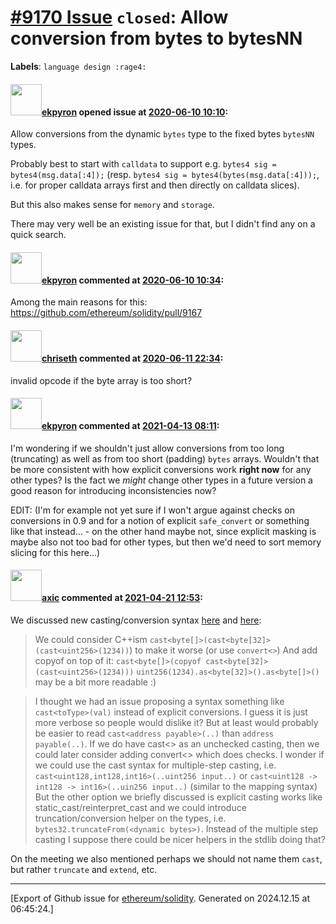 # [\#9170 Issue](https://github.com/ethereum/solidity/issues/9170) `closed`: Allow conversion from bytes to bytesNN
**Labels**: `language design :rage4:`


#### <img src="https://avatars.githubusercontent.com/u/1347491?v=4" width="50">[ekpyron](https://github.com/ekpyron) opened issue at [2020-06-10 10:10](https://github.com/ethereum/solidity/issues/9170):

Allow conversions from the dynamic ``bytes`` type to the fixed bytes ``bytesNN`` types.

Probably best to start with ``calldata`` to support e.g. ``bytes4 sig = bytes4(msg.data[:4]);`` (resp. ``bytes4 sig = bytes4(bytes(msg.data[:4]));``, i.e. for proper calldata arrays first and then directly on calldata slices).

But this also makes sense for ``memory`` and ``storage``.

There may very well be an existing issue for that, but I didn't find any on a quick search.


#### <img src="https://avatars.githubusercontent.com/u/1347491?v=4" width="50">[ekpyron](https://github.com/ekpyron) commented at [2020-06-10 10:34](https://github.com/ethereum/solidity/issues/9170#issuecomment-641913994):

Among the main reasons for this: https://github.com/ethereum/solidity/pull/9167

#### <img src="https://avatars.githubusercontent.com/u/9073706?v=4" width="50">[chriseth](https://github.com/chriseth) commented at [2020-06-11 22:34](https://github.com/ethereum/solidity/issues/9170#issuecomment-642965023):

invalid opcode if the byte array is too short?

#### <img src="https://avatars.githubusercontent.com/u/1347491?v=4" width="50">[ekpyron](https://github.com/ekpyron) commented at [2021-04-13 08:11](https://github.com/ethereum/solidity/issues/9170#issuecomment-818539878):

I'm wondering if we shouldn't just allow conversions from too long (truncating) as well as from too short (padding) `bytes` arrays.
Wouldn't that be more consistent with how explicit conversions work **right now** for any other types?
Is the fact we *might* change other types in a future version a good reason for introducing inconsistencies now?

EDIT: (I'm for example not yet sure if I won't argue against checks on conversions in 0.9 and for a notion of explicit `safe_convert` or something like that instead... - on the other hand maybe not, since explicit masking is maybe also not too bad for other types, but then we'd need to sort memory slicing for this here...)

#### <img src="https://avatars.githubusercontent.com/u/20340?v=4" width="50">[axic](https://github.com/axic) commented at [2021-04-21 12:53](https://github.com/ethereum/solidity/issues/9170#issuecomment-824035912):

We discussed new casting/conversion syntax [here](https://gitter.im/ethereum/solidity-dev?at=5f63d5a3ce5bbc7ffdd03d46) and [here](https://gitter.im/ethereum/solidity-dev?at=6076e59381866c680c22168c):

> We could consider C++ism `cast<byte[]>(cast<byte[32]>(cast<uint256>(1234))`) to make it worse  (or use `convert<>`)
> And add copyof on top of it: `cast<byte[]>(copyof cast<byte[32]>(cast<uint256>(1234)))`
> `uint256(1234).as<byte[32]>().as<byte[]>()` may be a bit more readable :)

> I thought we had an issue proposing a syntax something like `cast<toType>(val)` instead of explicit conversions. I guess it is just more verbose so people would dislike it?
> But at least would probably be easier to read `cast<address payable>(..)` than `address payable(..)`.
> If we do have cast<> as an unchecked casting, then we could later consider adding convert<> which does checks.
> I wonder if we could use the cast syntax for multiple-step casting, i.e. `cast<uint128,int128,int16>(..uint256 input..)` or `cast<uint128 -> int128 -> int16>(..uin256 input..)` (similar to the mapping syntax)
> But the other option we briefly discussed is explicit casting works like static_cast/reinterpret_cast and we could introduce truncation/conversion helper on the types, i.e. `bytes32.truncateFrom(<dynamic bytes>)`.
> Instead of the multiple step casting I suppose there could be nicer helpers in the stdlib doing that?

On the meeting we also mentioned perhaps we should not name them `cast`, but rather `truncate` and `extend`, etc.


-------------------------------------------------------------------------------



[Export of Github issue for [ethereum/solidity](https://github.com/ethereum/solidity). Generated on 2024.12.15 at 06:45:24.]
